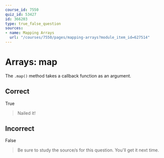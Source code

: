 ```yaml
---
course_id: 7550
quiz_id: 53427
id: 366203
type: true_false_question
sources:
- name: Mapping Arrays
  url: "/courses/7550/pages/mapping-arrays?module_item_id=627514"
---
```


# Arrays: map

The `.map()` method takes a callback function as an argument.

## Correct

True

> Nailed it!

## Incorrect

False

> Be sure to study the source/s for this question. You'll get it next time.
